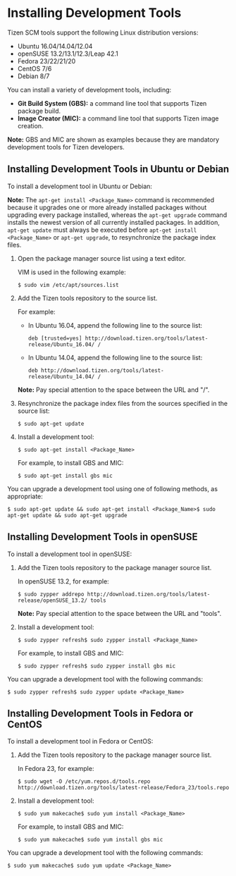 # Installing Development Tools

Tizen SCM tools support the following Linux distribution versions:

- Ubuntu 16.04/14.04/12.04
- openSUSE 13.2/13.1/12.3/Leap 42.1
- Fedora 23/22/21/20
- CentOS 7/6
- Debian 8/7

You can install a variety of development tools, including:

- **Git Build System (GBS):** a command line tool that supports Tizen package build.
- **Image Creator (MIC):** a command line tool that supports Tizen image creation.

**Note:** GBS and MIC are shown as examples because they are mandatory development tools for Tizen developers.

## Installing Development Tools in Ubuntu or Debian

To install a development tool in Ubuntu or Debian:

**Note:** The `apt-get install <Package_Name>` command is recommended because it upgrades one or more already installed packages without upgrading every package installed, whereas the `apt-get upgrade` command installs the newest version of all currently installed packages. In addition, `apt-get update` must always be executed before `apt-get install <Package_Name>` or `apt-get upgrade`, to resynchronize the package index files.

1. Open the package manager source list using a text editor.

   VIM is used in the following example:

   ```
   $ sudo vim /etc/apt/sources.list
   ```

2. Add the Tizen tools repository to the source list.

   For example:

   - In Ubuntu 16.04, append the following line to the source list:

     ```
     deb [trusted=yes] http://download.tizen.org/tools/latest-release/Ubuntu_16.04/ /
     ```

   - In Ubuntu 14.04, append the following line to the source list:

     ```
     deb http://download.tizen.org/tools/latest-release/Ubuntu_14.04/ /
     ```

   **Note:** Pay special attention to the space between the URL and "/".

3. Resynchronize the package index files from the sources specified in the source list:

   ```
   $ sudo apt-get update
   ```

4. Install a development tool:

   ```
   $ sudo apt-get install <Package_Name>
   ```

   For example, to install GBS and MIC:

   ```
   $ sudo apt-get install gbs mic
   ```

You can upgrade a development tool using one of following methods, as appropriate:

```
$ sudo apt-get update && sudo apt-get install <Package_Name>$ sudo apt-get update && sudo apt-get upgrade
```

## Installing Development Tools in openSUSE

To install a development tool in openSUSE:

1. Add the Tizen tools repository to the package manager source list.

   In openSUSE 13.2, for example:

   ```
   $ sudo zypper addrepo http://download.tizen.org/tools/latest-release/openSUSE_13.2/ tools
   ```

   **Note:** Pay special attention to the space between the URL and "tools".

2. Install a development tool:

   ```
   $ sudo zypper refresh$ sudo zypper install <Package_Name>
   ```

   For example, to install GBS and MIC:

   ```
   $ sudo zypper refresh$ sudo zypper install gbs mic
   ```

You can upgrade a development tool with the following commands:

```
$ sudo zypper refresh$ sudo zypper update <Package_Name>
```

## Installing Development Tools in Fedora or CentOS

To install a development tool in Fedora or CentOS:

1. Add the Tizen tools repository to the package manager source list.

   In Fedora 23, for example:

   ```
   $ sudo wget -O /etc/yum.repos.d/tools.repo http://download.tizen.org/tools/latest-release/Fedora_23/tools.repo
   ```

2. Install a development tool:

   ```
   $ sudo yum makecache$ sudo yum install <Package_Name>
   ```

   For example, to install GBS and MIC:

   ```
   $ sudo yum makecache$ sudo yum install gbs mic
   ```

You can upgrade a development tool with the following commands:

```
$ sudo yum makecache$ sudo yum update <Package_Name>
```